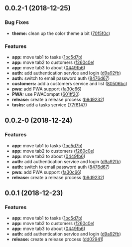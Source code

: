 <a name="0.0.2-1"></a>
## 0.0.2-1 (2018-12-25)


### Bug Fixes

* **theme:** clean up the color theme a bit ([70f5f0c](https://bitbucket.org/kensodemann/customer-task-list/commits/70f5f0c))


### Features

* **app:** move tab1 to tasks ([1bc5d7b](https://bitbucket.org/kensodemann/customer-task-list/commits/1bc5d7b))
* **app:** move tab2 to customers ([f260c0e](https://bitbucket.org/kensodemann/customer-task-list/commits/f260c0e))
* **app:** move tab3 to about ([0449fb6](https://bitbucket.org/kensodemann/customer-task-list/commits/0449fb6))
* **auth:** add authentication service and login ([d9a92fb](https://bitbucket.org/kensodemann/customer-task-list/commits/d9a92fb))
* **auth:** switch to email password auth ([8476d67](https://bitbucket.org/kensodemann/customer-task-list/commits/8476d67))
* **customers:** add a customers service and list ([80506bc](https://bitbucket.org/kensodemann/customer-task-list/commits/80506bc))
* **pwa:** add PWA support ([fa30c66](https://bitbucket.org/kensodemann/customer-task-list/commits/fa30c66))
* **PWA:** use PWACompat ([601ff20](https://bitbucket.org/kensodemann/customer-task-list/commits/601ff20))
* **release:** create a release process ([b9d9232](https://bitbucket.org/kensodemann/customer-task-list/commits/b9d9232))
* **tasks:** add a tasks service ([77f6147](https://bitbucket.org/kensodemann/customer-task-list/commits/77f6147))



<a name="0.0.2-0"></a>
## 0.0.2-0 (2018-12-24)


### Features

* **app:** move tab1 to tasks ([1bc5d7b](https://bitbucket.org/kensodemann/customer-task-list/commits/1bc5d7b))
* **app:** move tab2 to customers ([f260c0e](https://bitbucket.org/kensodemann/customer-task-list/commits/f260c0e))
* **app:** move tab3 to about ([0449fb6](https://bitbucket.org/kensodemann/customer-task-list/commits/0449fb6))
* **auth:** add authentication service and login ([d9a92fb](https://bitbucket.org/kensodemann/customer-task-list/commits/d9a92fb))
* **auth:** switch to email password auth ([8476d67](https://bitbucket.org/kensodemann/customer-task-list/commits/8476d67))
* **pwa:** add PWA support ([fa30c66](https://bitbucket.org/kensodemann/customer-task-list/commits/fa30c66))
* **release:** create a release process ([b9d9232](https://bitbucket.org/kensodemann/customer-task-list/commits/b9d9232))



<a name="0.0.1"></a>
## 0.0.1 (2018-12-23)


### Features

* **app:** move tab1 to tasks ([1bc5d7b](https://bitbucket.org/kensodemann/customer-task-list/commits/1bc5d7b))
* **app:** move tab2 to customers ([f260c0e](https://bitbucket.org/kensodemann/customer-task-list/commits/f260c0e))
* **app:** move tab3 to about ([0449fb6](https://bitbucket.org/kensodemann/customer-task-list/commits/0449fb6))
* **auth:** add authentication service and login ([d9a92fb](https://bitbucket.org/kensodemann/customer-task-list/commits/d9a92fb))
* **release:** create a release process ([dd02941](https://bitbucket.org/kensodemann/customer-task-list/commits/dd02941))



